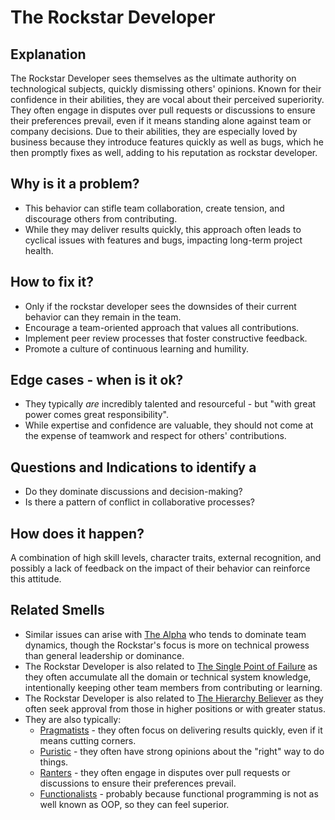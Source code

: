 
# The Rockstar Developer
## Explanation
The Rockstar Developer sees themselves as the ultimate authority on technological subjects, quickly dismissing others' opinions. 
Known for their confidence in their abilities, they are vocal about their perceived superiority. 
They often engage in disputes over pull requests or discussions to ensure their preferences prevail, even if it means standing alone against team or company decisions.
Due to their abilities, they are especially loved by business because they introduce features quickly as well as bugs, which he then promptly fixes as well, adding to his reputation as rockstar developer.

## Why is it a problem?
* This behavior can stifle team collaboration, create tension, and discourage others from contributing. 
* While they may deliver results quickly, this approach often leads to cyclical issues with features and bugs, impacting long-term project health.

## How to fix it?
* Only if the rockstar developer sees the downsides of their current behavior can they remain in the team.
* Encourage a team-oriented approach that values all contributions.
* Implement peer review processes that foster constructive feedback.
* Promote a culture of continuous learning and humility.

## Edge cases - when is it ok?
* They typically _are_ incredibly talented and resourceful - but "with great power comes great responsibility".
* While expertise and confidence are valuable, they should not come at the expense of teamwork and respect for others' contributions.

## Questions and Indications to identify a
* Do they dominate discussions and decision-making?
* Is there a pattern of conflict in collaborative processes?

## How does it happen?
A combination of high skill levels, character traits, external recognition, and possibly a lack of feedback on the impact of their behavior can reinforce this attitude.

## Related Smells
* Similar issues can arise with [The Alpha](The-Alpha.md) who tends to dominate team dynamics, though the Rockstar's focus is more on technical prowess than general leadership or dominance.
* The Rockstar Developer is also related to [The Single Point of Failure](The-Single-Point-of-Failure.md) as they often accumulate all the domain or technical system knowledge, intentionally keeping other team members from contributing or learning.
* The Rockstar Developer is also related to [The Hierarchy Believer](The-Hierarchy-Believer.md) as they often seek approval from those in higher positions or with greater status.
* They are also typically:
  * [Pragmatists](The-Pragmatist.md) - they often focus on delivering results quickly, even if it means cutting corners.
  * [Puristic](The-Puristic.md) - they often have strong opinions about the "right" way to do things.
  * [Ranters](The-Ranter.md) - they often engage in disputes over pull requests or discussions to ensure their preferences prevail.
  * [Functionalists](The-Functionalists.md) - probably because functional programming is not as well known as OOP, so they can feel superior.